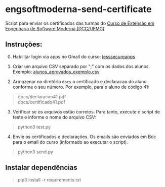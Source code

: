# engsoftmoderna-send-certificate
Script para enviar os certificados das turmas do [Curso de Extensão em Engenharia de Software Moderna (DCC/UFMG)](http://www.engsoftmoderna.dcc.ufmg.br/)

## Instruções:

0) Habilitar login via apps no Gmail do curso: [lesssecureapps](https://myaccount.google.com/lesssecureapps)

1) Criar um arquivo  CSV separado por ";" com os dados dos alunos.  Exemplo: [alunos_aprovados_exemplo.csv](https://github.com/alinebrito/engsoftmoderna-send-certificate/blob/master/alunos_aprovados_exemplo.csv)

2) Armazenar no diretório `docs` o certificado e declaracao do aluno conforme o seu número. Por exemplo, para o aluno de código 41:

>docs/declaracao41.pdf\
>docs/certificado41.pdf

3) Verificar se os arquivos estão corretos. Para tanto, execute o script de teste e informe o nome do arquivo CSV:

> python3 test.py

4) Envie os certificados e declarações. Os emails são enviados em Bcc para o email do curso (informado ao executar o script).

> python3 send.py

## Instalar dependências

> pip3 install -r requirements.txt




